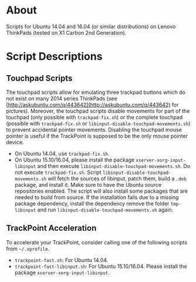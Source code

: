 # About

Scripts for Ubuntu 14.04 and 16.04 (or similar distributions) on Lenovo ThinkPads (tested
on X1 Carbon 2nd Generation).

# Script Descriptions

## Touchpad Scripts

The touchpad scripts allow for emulating three trackpad buttons which do not
exist on many 2014 series ThinkPads (see
[http://askubuntu.com/q/443642](http://askubuntu.com/q/443642) for pictures).
Moreover, the touchpad scripts disable movements for part of the touchpad (only
possible with `trackpad-fix.sh`) or the complete touchpad (possible with
`trackpad-fix.sh` or `libinput-disable-touchpad-movements.sh`) to prevent
accidental pointer movements. Disabling the touchpad mouse pointer is useful if
the TrackPoint is supposed to be the only mouse pointer device.

- On Ubuntu 14.04, use `trackpad-fix.sh`.
- On Ubuntu 15.10/16.04, please install the package
`xserver-xorg-input-libinput` and then execute
`libinput-disable-touchpad-movements.sh`. Do not execute
`trackpad-fix.sh`.
Script `libinput-disable-touchpad-movements.sh` will fetch the sources of libinput, patch them, build a `.deb` package, and install it.
Make sure to have the Ubuntu source repositories enabled.
The script will also install some packages that are needed to build from source.
If the installation fails due to a missing package dependency, install the dependency remove the folder `tmp-libinput` and run `libinput-disable-touchpad-movements.sh` again.

## TrackPoint Acceleration

To accelerate your TrackPoint, consider calling one of the following scripts from `~/.xprofile`.

- `trackpoint-fast.sh`: For Ubuntu 14.04.
- `trackpoint-fast-libinput.sh`: For Ubuntu 15.10/16.04. Please install the
package `xserver-xorg-input-libinput`.

